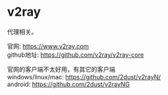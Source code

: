 # v2ray

代理相关。  

官网: https://www.v2ray.com  
github地址: https://github.com/v2ray/v2ray-core  


官网的客户端不太好用，有其它的客户端  
windows/linux/mac: https://github.com/2dust/v2rayN/  
android: https://github.com/2dust/v2rayNG  
